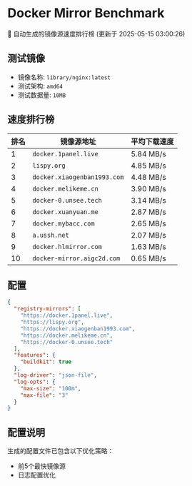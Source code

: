 # Docker Mirror Benchmark

🚀 自动生成的镜像源速度排行榜 (更新于 2025-05-15 03:00:26)

## 测试镜像
- 镜像名称: `library/nginx:latest`
- 测试架构: `amd64`
- 测试数据量: `10MB`

## 速度排行榜
| 排名 | 镜像源地址 | 平均下载速度 |
|------|------------|--------------|
| 1 | `docker.1panel.live` | 5.84 MB/s |
| 2 | `lispy.org` | 4.85 MB/s |
| 3 | `docker.xiaogenban1993.com` | 4.48 MB/s |
| 4 | `docker.melikeme.cn` | 3.90 MB/s |
| 5 | `docker-0.unsee.tech` | 3.14 MB/s |
| 6 | `docker.xuanyuan.me` | 2.87 MB/s |
| 7 | `docker.mybacc.com` | 2.65 MB/s |
| 8 | `a.ussh.net` | 2.07 MB/s |
| 9 | `docker.hlmirror.com` | 1.63 MB/s |
| 10 | `docker-mirror.aigc2d.com` | 0.65 MB/s |

## 配置

```json
{
  "registry-mirrors": [
    "https://docker.1panel.live",
    "https://lispy.org",
    "https://docker.xiaogenban1993.com",
    "https://docker.melikeme.cn",
    "https://docker-0.unsee.tech"
  ],
  "features": {
    "buildkit": true
  },
  "log-driver": "json-file",
  "log-opts": {
    "max-size": "100m",
    "max-file": "3"
  }
}
```

## 配置说明
生成的配置文件已包含以下优化策略：
- 前5个最快镜像源
- 日志配置优化

